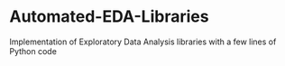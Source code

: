 # Automated-EDA-Libraries
Implementation of Exploratory Data Analysis libraries with a few lines of Python code
